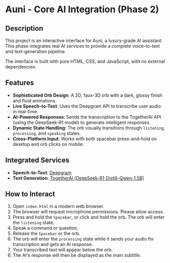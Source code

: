 # Auni - Core AI Integration (Phase 2)

## Description

This project is an interactive interface for Auni, a luxury-grade AI assistant. This phase integrates real AI services to provide a complete voice-to-text and text-generation pipeline.

The interface is built with pure HTML, CSS, and JavaScript, with no external dependencies.

## Features

-   **Sophisticated Orb Design**: A 2D, faux-3D orb with a dark, glossy finish and fluid animations.
-   **Live Speech-to-Text**: Uses the Deepgram API to transcribe user audio in real-time.
-   **AI-Powered Responses**: Sends the transcription to the TogetherAI API (using the DeepSeek-R1 model) to generate intelligent responses.
-   **Dynamic State Handling**: The orb visually transitions through `listening`, `processing`, and `speaking` states.
-   **Cross-Platform Input**: Works with both spacebar press-and-hold on desktop and orb clicks on mobile.

## Integrated Services
-   **Speech-to-Text**: [Deepgram](https://deepgram.com/)
-   **Text Generation**: [TogetherAI (DeepSeek-R1-Distill-Qwen-1.5B)](https://www.together.ai/)

## How to Interact

1.  Open `index.html` in a modern web browser.
2.  The browser will request microphone permissions. Please allow access.
3.  Press and hold the `Spacebar`, or click and hold the orb. The orb will enter the `listening` state.
4.  Speak a command or question.
5.  Release the `Spacebar` or the orb.
6.  The orb will enter the `processing` state while it sends your audio for transcription and gets an AI response.
7.  Your transcribed text will appear below the orb.
8.  The AI's response will then be displayed as the main subtitle.
